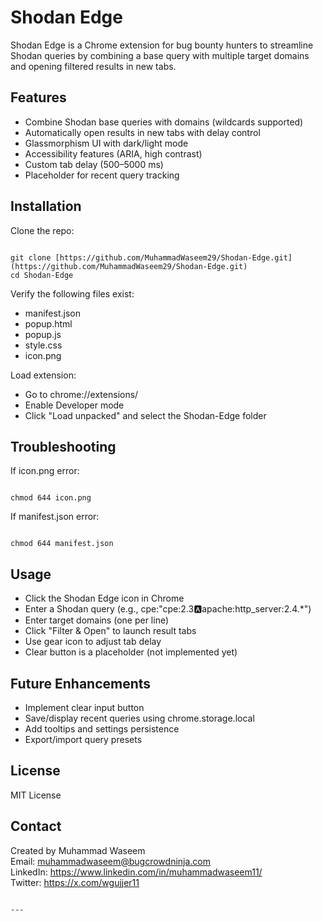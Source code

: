 
# Shodan Edge

Shodan Edge is a Chrome extension for bug bounty hunters to streamline Shodan queries by combining a base query with multiple target domains and opening filtered results in new tabs.

## Features

- Combine Shodan base queries with domains (wildcards supported)
- Automatically open results in new tabs with delay control
- Glassmorphism UI with dark/light mode
- Accessibility features (ARIA, high contrast)
- Custom tab delay (500–5000 ms)
- Placeholder for recent query tracking

## Installation

Clone the repo:
```

git clone [https://github.com/MuhammadWaseem29/Shodan-Edge.git](https://github.com/MuhammadWaseem29/Shodan-Edge.git)
cd Shodan-Edge

```

Verify the following files exist:
- manifest.json
- popup.html
- popup.js
- style.css
- icon.png

Load extension:
- Go to chrome://extensions/
- Enable Developer mode
- Click "Load unpacked" and select the Shodan-Edge folder

## Troubleshooting

If icon.png error:
```

chmod 644 icon.png

```

If manifest.json error:
```

chmod 644 manifest.json

```

## Usage

- Click the Shodan Edge icon in Chrome
- Enter a Shodan query (e.g., cpe:"cpe:2.3:a:apache:http_server:2.4.*")
- Enter target domains (one per line)
- Click "Filter & Open" to launch result tabs
- Use gear icon to adjust tab delay
- Clear button is a placeholder (not implemented yet)

## Future Enhancements

- Implement clear input button
- Save/display recent queries using chrome.storage.local
- Add tooltips and settings persistence
- Export/import query presets

## License

MIT License

## Contact

Created by Muhammad Waseem  
Email: muhammadwaseem@bugcrowdninja.com  
LinkedIn: https://www.linkedin.com/in/muhammadwaseem11/  
Twitter: https://x.com/wgujjer11
```

---
